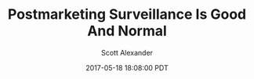 ---
layout: podcast
title: "Postmarketing Surveillance Is Good And Normal"
author: Scott Alexander
description: https://slatestarcodex.com/2017/05/18/postmarketing-surveillance-is-good-and-normal/
date: 2017-05-18 18:08:00 PDT
length: 2324961
duration: 581
guid: postmarketing-surveillance-is-good-and-normal
---